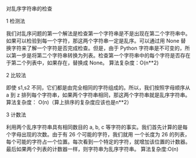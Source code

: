 对乱序字符串的检查

1 检测法

我们对乱序问题的第一个解法是检查第一个字符串是不是出现在第二个字符串中。如果可以检验到每一个字符，那这两个字符串一定是乱序。可以通过用 None 替换字符来了解一个字符是否完成检查。但是，由于 Python 字符串是不可变的，所以第一步是将第二个字符串转换为列表。检查第一个字符串中的每个字符是否存在于第二个列表中，如果存在，替换成 None。
算法复杂度：O(n**2)

2 比较法

即使 s1,s2 不同，它们都是由完全相同的字符组成的。所以，我们按照字母顺序从 a 到 z 排列每个字符串，如果两个字符串相同，那这两个字符串就是乱序字符串。
算法复杂度： O(n)（算上排序的复杂度应该也是n**2）

3 计数法

利用两个乱序字符串具有相同数目的 a, b, c 等字符的事实。我们首先计算的是每个字母出现的次数。由于有 26 个可能的字符，我们就用 一个长度为 26 的列表，每个可能的字符占一个位置。每次看到一个特定的字符，就增加该位置的计数器。最后如果两个列表的计数器一样，则字符串为乱序字符串。
算法复杂度:O(n)